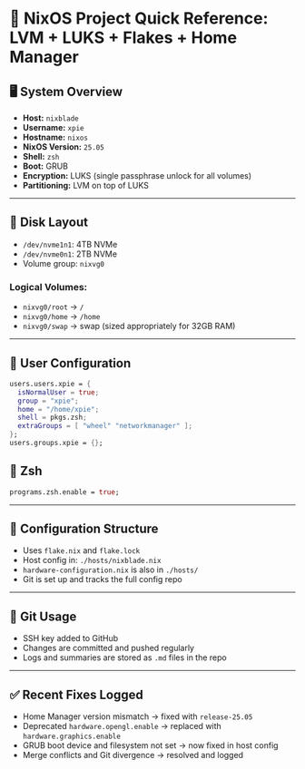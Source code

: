# 📌 NixOS Project Quick Reference: LVM + LUKS + Flakes + Home Manager

## 🖥️ System Overview
- **Host:** `nixblade`
- **Username:** `xpie`
- **Hostname:** `nixos`
- **NixOS Version:** `25.05`
- **Shell:** `zsh`
- **Boot:** GRUB
- **Encryption:** LUKS (single passphrase unlock for all volumes)
- **Partitioning:** LVM on top of LUKS

---

## 💾 Disk Layout
- `/dev/nvme1n1`: 4TB NVMe
- `/dev/nvme0n1`: 2TB NVMe
- Volume group: `nixvg0`

### Logical Volumes:
- `nixvg0/root` → `/`
- `nixvg0/home` → `/home`
- `nixvg0/swap` → swap (sized appropriately for 32GB RAM)

---

## 🔐 User Configuration
```nix
users.users.xpie = {
  isNormalUser = true;
  group = "xpie";
  home = "/home/xpie";
  shell = pkgs.zsh;
  extraGroups = [ "wheel" "networkmanager" ];
};
users.groups.xpie = {};
```

## 🔧 Zsh
```nix
programs.zsh.enable = true;
```

---

## 🧱 Configuration Structure
- Uses `flake.nix` and `flake.lock`
- Host config in: `./hosts/nixblade.nix`
- `hardware-configuration.nix` is also in `./hosts/`
- Git is set up and tracks the full config repo

---

## 📘 Git Usage
- SSH key added to GitHub
- Changes are committed and pushed regularly
- Logs and summaries are stored as `.md` files in the repo

---

## ✅ Recent Fixes Logged
- Home Manager version mismatch → fixed with `release-25.05`
- Deprecated `hardware.opengl.enable` → replaced with `hardware.graphics.enable`
- GRUB boot device and filesystem not set → now fixed in host config
- Merge conflicts and Git divergence → resolved and logged
